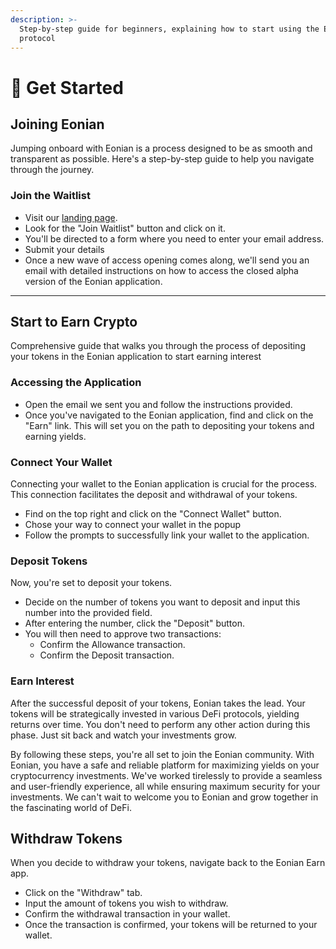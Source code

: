 ```yaml
---
description: >-
  Step-by-step guide for beginners, explaining how to start using the Eonian
  protocol
---
```


# 🚀 Get Started

## **Joining Eonian**

Jumping onboard with Eonian is a process designed to be as smooth and transparent as possible. Here's a step-by-step guide to help you navigate through the journey.

### **Join the Waitlist**

* Visit our [landing page](https://eonian.finance/).
* Look for the "Join Waitlist" button and click on it.
* You'll be directed to a form where you need to enter your email address.
* Submit your details
* Once a new wave of access opening comes along, we'll send you an email with detailed instructions on how to access the closed alpha version of the Eonian application.

***

## Start to Earn Crypto

Comprehensive guide that walks you through the process of depositing your tokens in the Eonian application to start earning interest

### **Accessing the Application**

* Open the email we sent you and follow the instructions provided.
* Once you've navigated to the Eonian application, find and click on the "Earn" link. This will set you on the path to depositing your tokens and earning yields.

### **Connect Your Wallet**

Connecting your wallet to the Eonian application is crucial for the process. This connection facilitates the deposit and withdrawal of your tokens.

* Find on the top right and click on the "Connect Wallet" button.
* Chose your way to connect your wallet in the popup
* Follow the prompts to successfully link your wallet to the application.

### **Deposit Tokens**

Now, you're set to deposit your tokens.

* Decide on the number of tokens you want to deposit and input this number into the provided field.
* After entering the number, click the "Deposit" button.
* You will then need to approve two transactions:
  * Confirm the Allowance transaction.
  * Confirm the Deposit transaction.

### **Earn Interest**

After the successful deposit of your tokens, Eonian takes the lead. Your tokens will be strategically invested in various DeFi protocols, yielding returns over time. You don't need to perform any other action during this phase. Just sit back and watch your investments grow.

By following these steps, you're all set to join the Eonian community. With Eonian, you have a safe and reliable platform for maximizing yields on your cryptocurrency investments. We've worked tirelessly to provide a seamless and user-friendly experience, all while ensuring maximum security for your investments. We can't wait to welcome you to Eonian and grow together in the fascinating world of DeFi.

## **Withdraw Tokens**

When you decide to withdraw your tokens, navigate back to the Eonian Earn app.

* Click on the "Withdraw" tab.
* Input the amount of tokens you wish to withdraw.
* Confirm the withdrawal transaction in your wallet.
* Once the transaction is confirmed, your tokens will be returned to your wallet.
